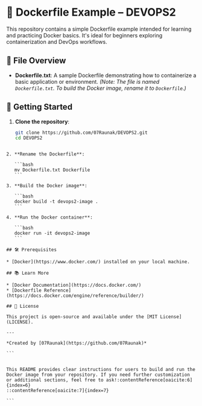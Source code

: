 
# 🐳 Dockerfile Example – DEVOPS2

This repository contains a simple Dockerfile example intended for learning and practicing Docker basics. It's ideal for beginners exploring containerization and DevOps workflows.

## 📄 File Overview

- **Dockerfile.txt**: A sample Dockerfile demonstrating how to containerize a basic application or environment. *(Note: The file is named `Dockerfile.txt`. To build the Docker image, rename it to `Dockerfile`.)*

## 🚀 Getting Started

1. **Clone the repository**:

   ```bash
   git clone https://github.com/07Raunak/DEVOPS2.git
   cd DEVOPS2
````

2. **Rename the Dockerfile**:

   ```bash
   mv Dockerfile.txt Dockerfile
   ```

3. **Build the Docker image**:

   ```bash
   docker build -t devops2-image .
   ```

4. **Run the Docker container**:

   ```bash
   docker run -it devops2-image
   ```

## 🛠️ Prerequisites

* [Docker](https://www.docker.com/) installed on your local machine.

## 📚 Learn More

* [Docker Documentation](https://docs.docker.com/)
* [Dockerfile Reference](https://docs.docker.com/engine/reference/builder/)

## 📄 License

This project is open-source and available under the [MIT License](LICENSE).

---

*Created by [07Raunak](https://github.com/07Raunak)*

```


This README provides clear instructions for users to build and run the Docker image from your repository. If you need further customization or additional sections, feel free to ask!:contentReference[oaicite:6]{index=6}
::contentReference[oaicite:7]{index=7}
 
```
